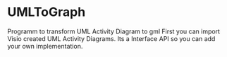 # UMLToGraph
Programm to transform UML Activity Diagram to gml 
First you can import Visio created UML Activity Diagrams.
Its a Interface API so you can add your own implementation. 
